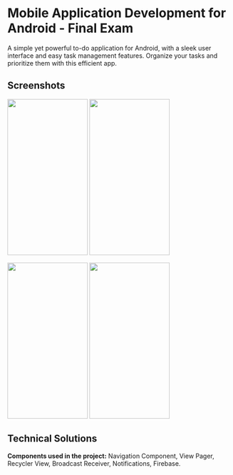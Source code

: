# Mobile Application Development for Android - Final Exam

A simple yet powerful to-do application for Android, with a sleek user interface and easy task management features. Organize your tasks and prioritize them with this efficient app.

## Screenshots

<p float="left">
  <img src="https://user-images.githubusercontent.com/73469185/214656994-519c47c0-7aea-4702-8190-be1aa0ab401a.jpg" width="180" height="350">
  <img src="https://user-images.githubusercontent.com/73469185/214657288-78afb489-30de-4fc5-a150-eef83429d914.jpg" width="180" height="350">
</p>
<p float="left">
  <img src="https://user-images.githubusercontent.com/73469185/214657347-a6c273ee-926d-492e-8c4a-675dfd2aa7e0.jpg" width="180" height="350">
  <img src="https://user-images.githubusercontent.com/73469185/214657423-cef183bb-bb31-4b30-ac5e-bc98f7fd5021.jpg" width="180" height="350">
</p>

## Technical Solutions

**Components used in the project:** Navigation Component, View Pager, Recycler View, Broadcast Receiver, Notifications, Firebase.
